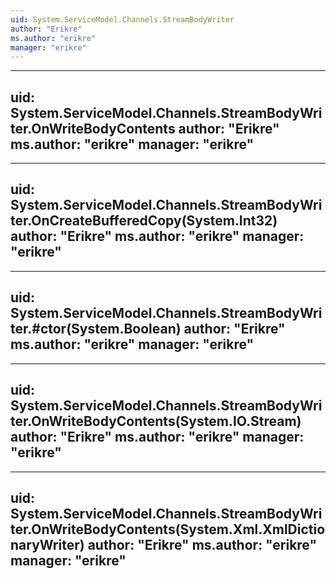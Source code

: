 ```yaml
---
uid: System.ServiceModel.Channels.StreamBodyWriter
author: "Erikre"
ms.author: "erikre"
manager: "erikre"
---
```


---
uid: System.ServiceModel.Channels.StreamBodyWriter.OnWriteBodyContents
author: "Erikre"
ms.author: "erikre"
manager: "erikre"
---

---
uid: System.ServiceModel.Channels.StreamBodyWriter.OnCreateBufferedCopy(System.Int32)
author: "Erikre"
ms.author: "erikre"
manager: "erikre"
---

---
uid: System.ServiceModel.Channels.StreamBodyWriter.#ctor(System.Boolean)
author: "Erikre"
ms.author: "erikre"
manager: "erikre"
---

---
uid: System.ServiceModel.Channels.StreamBodyWriter.OnWriteBodyContents(System.IO.Stream)
author: "Erikre"
ms.author: "erikre"
manager: "erikre"
---

---
uid: System.ServiceModel.Channels.StreamBodyWriter.OnWriteBodyContents(System.Xml.XmlDictionaryWriter)
author: "Erikre"
ms.author: "erikre"
manager: "erikre"
---
